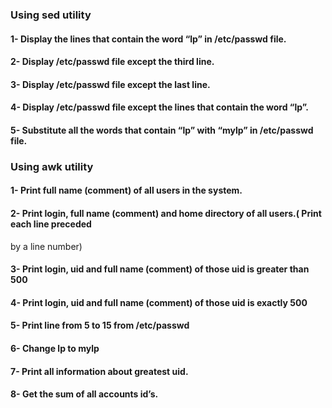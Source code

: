 
### Using sed utility
#### 1- Display the lines that contain the word “lp” in /etc/passwd file.
#### 2- Display /etc/passwd file except the third line.
#### 3- Display /etc/passwd file except the last line.
#### 4- Display /etc/passwd file except the lines that contain the word “lp”.
#### 5- Substitute all the words that contain “lp” with “mylp” in /etc/passwd file.
### Using awk utility
#### 1- Print full name (comment) of all users in the system.
#### 2- Print login, full name (comment) and home directory of all users.( Print each line preceded
by a line number)
#### 3- Print login, uid and full name (comment) of those uid is greater than 500
#### 4- Print login, uid and full name (comment) of those uid is exactly 500
#### 5- Print line from 5 to 15 from /etc/passwd
#### 6- Change lp to mylp
#### 7- Print all information about greatest uid.
#### 8- Get the sum of all accounts id’s.
